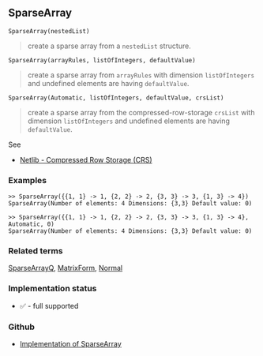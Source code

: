 ## SparseArray

```
SparseArray(nestedList)
```

> create a sparse array from a `nestedList` structure.

```
SparseArray(arrayRules, listOfIntegers, defaultValue)
```

> create a sparse array from `arrayRules` with dimension `listOfIntegers` and undefined elements are having `defaultValue`.

```
SparseArray(Automatic, listOfIntegers, defaultValue, crsList)
```

> create a sparse array from the compressed-row-storage `crsList` with dimension `listOfIntegers` and undefined elements are having `defaultValue`.

See
* [Netlib - Compressed Row Storage (CRS)](http://netlib.org/utk/papers/templates/node91.html)

### Examples

``` 
>> SparseArray({{1, 1} -> 1, {2, 2} -> 2, {3, 3} -> 3, {1, 3} -> 4}) 
SparseArray(Number of elements: 4 Dimensions: {3,3} Default value: 0)

>> SparseArray({{1, 1} -> 1, {2, 2} -> 2, {3, 3} -> 3, {1, 3} -> 4}, Automatic, 0)
SparseArray(Number of elements: 4 Dimensions: {3,3} Default value: 0)
```

### Related terms  
[SparseArrayQ](SparseArrayQ.md), [MatrixForm](MatrixForm.md), [Normal](Normal.md)






### Implementation status

* &#x2705; - full supported

### Github

* [Implementation of SparseArray](https://github.com/axkr/symja_android_library/blob/master/symja_android_library/matheclipse-core/src/main/java/org/matheclipse/core/builtin/SparseArrayFunctions.java#L168) 
